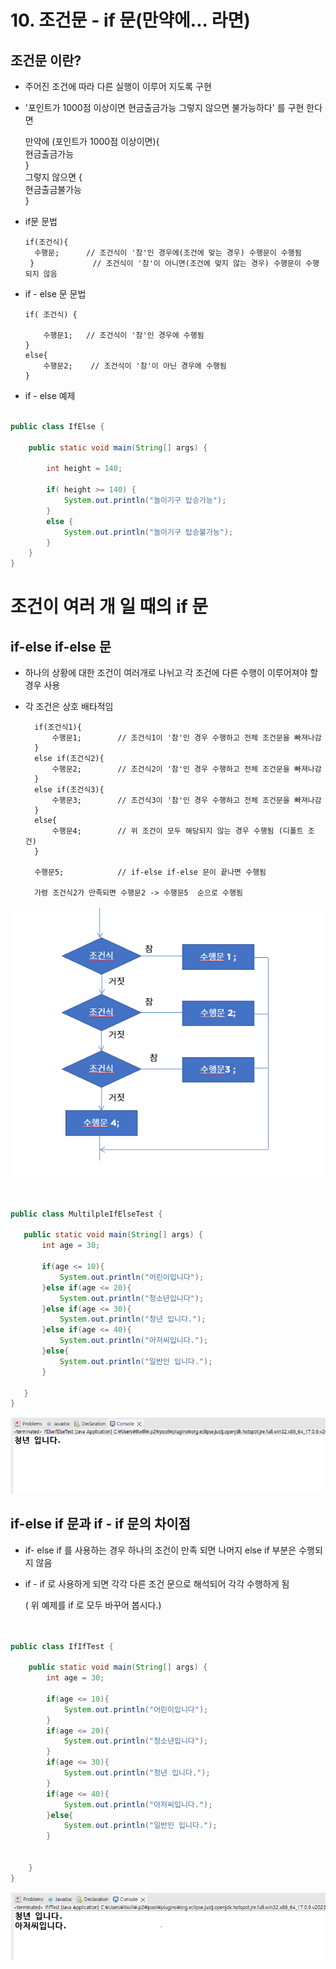 # 10. 조건문 - if 문(만약에... 라면)

## 조건문 이란?

- 주어진 조건에 따라 다른 실행이 이루어 지도록 구현

- '포인트가 1000점 이상이면 현금출금가능 그렇지 않으면 불가능하다' 를 구현 한다면

   만약에 (포인트가 1000점 이상이면){ <br>
       현금출금가능 <br>
   } <br>
   그렇지 않으면 {  <br>
       현금출금불가능 <br>
   }

- if문 문법
    
      if(조건식){
        수행문;      // 조건식이 '참'인 경우에(조건에 맞는 경우) 수행문이 수행됨 
       }             // 조건식이 '참'이 아니면(조건에 맞지 않는 경우) 수행문이 수행되지 않음


- if - else 문 문법

      if( 조건식) {

          수행문1;   // 조건식이 '참'인 경우에 수행됨
      }
      else{
          수행문2;    // 조건식이 '참'이 아닌 경우에 수행됨
      }
  

- if - else 예제

```java

public class IfElse {

	public static void main(String[] args) {

		int height = 140;
		
		if( height >= 140) {
			System.out.println("놀이기구 탑승가능");
		}
		else {
			System.out.println("놀이기구 탑승불가능");
		}
	}
}
```

#  조건이 여러 개 일 때의 if 문

## if-else if-else 문

- 하나의 상황에 대한 조건이 여러개로 나뉘고 각 조건에 다른 수행이 이루어져야 할 경우 사용

- 각 조건은 상호 배타적임 


        if(조건식1){
            수행문1;        // 조건식1이 '참'인 경우 수행하고 전체 조건문을 빠져나감
        }
        else if(조건식2){
            수행문2;        // 조건식2이 '참'인 경우 수행하고 전체 조건문을 빠져나감
        }
        else if(조건식3){
            수행문3;        // 조건식3이 '참'인 경우 수행하고 전체 조건문을 빠져나감
        }
        else{
            수행문4;        // 위 조건이 모두 해당되지 않는 경우 수행됨 (디폴트 조건)
        }

        수행문5;            // if-else if-else 문이 끝나면 수행됨

        가령 조건식2가 만족되면 수행문2 -> 수행문5  순으로 수행됨

 ![ifelseif](./image/ifelseif.PNG)

 ```java


public class MultilpleIfElseTest {

	public static void main(String[] args) {
		int age = 30;
		
		if(age <= 10){
			System.out.println("어린이입니다");
		}else if(age <= 20){
			System.out.println("청소년입니다");
		}else if(age <= 30){
			System.out.println("청년 입니다.");
		}else if(age <= 40){
			System.out.println("아저씨입니다.");
		}else{
			System.out.println("일반인 입니다.");
		} 

	}
}
```
![ifelseifanswer](./image/ifelseanswer.PNG)
## if-else if 문과 if - if 문의 차이점

- if- else if 를 사용하는 경우 하나의 조건이 만족 되면 나머지 else if 부분은 수행되지 않음

- if - if 로 사용하게 되면 각각 다른 조건 문으로 해석되어 각각 수행하게 됨

   ( 위 예제를 if 로 모두 바꾸어 봅시다.)
```java   


public class IfIfTest {

	public static void main(String[] args) {
		int age = 30;
		
		if(age <= 10){
			System.out.println("어린이입니다");
		}
		if(age <= 20){
			System.out.println("청소년입니다");
		}
		if(age <= 30){
			System.out.println("청년 입니다.");
		}
		if(age <= 40){
			System.out.println("아저씨입니다.");
		}else{
			System.out.println("일반인 입니다.");
		} 
		
		
	}
}
```
![ififanswer](./image/ififanswer.PNG)

